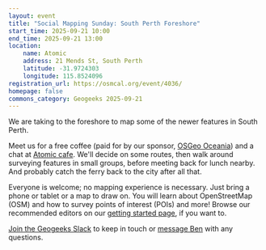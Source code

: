 ```yaml
---
layout: event
title: "Social Mapping Sunday: South Perth Foreshore"
start_time: 2025-09-21 10:00
end_time: 2025-09-21 13:00
location:
    name: Atomic
    address: 21 Mends St, South Perth
    latitude: -31.9724303
    longitude: 115.8524096
registration_url: https://osmcal.org/event/4036/
homepage: false
commons_category: Geogeeks 2025-09-21
---
```


We are taking to the foreshore to map some of the newer features in South Perth.

Meet us for a free coffee (paid for by our sponsor, [OSGeo Oceania][osgeo]) and a chat at [Atomic cafe][cafe]. We'll decide on some routes, then walk around surveying features in small groups, before meeting back for lunch nearby. And probably catch the ferry back to the city after all that.

Everyone is welcome; no mapping experience is necessary. Just bring a phone or tablet or a map to draw on. You will learn about OpenStreetMap (OSM) and how to survey points of interest (POIs) and more! Browse our recommended editors on our [getting started page][osm-start], if you want to.


[Join the Geogeeks Slack][slack] to keep in touch or [message Ben][msg-ben] with any questions.

[cafe]: https://www.openstreetmap.org/node/443635558
[osgeo]: https://osgeo-oceania.org/
[osm-start]: https://wiki.openstreetmap.org/wiki/Perth/Social_Mapping_Sunday#Getting_Started
[msg-ben]: https://www.openstreetmap.org/message/new/BudgieInWA
[slack]: https://geogeeks.org/#contact
